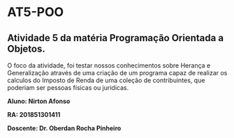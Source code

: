 # AT5-POO
## Atividade 5 da matéria Programação Orientada a  Objetos.

O foco da atividade, foi testar nossos conhecimentos sobre Herança e Generalização através de uma criação de um programa capaz de 
realizar os calculos do Imposto de Renda de uma coleção de contribuintes, que poderiam ser pessoas físicas ou juridicas.

**Aluno: Nirton Afonso**

**RA: 201851301411**

**Doscente: Dr. Oberdan Rocha Pinheiro**
